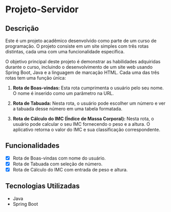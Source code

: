 # Projeto-Servidor

## Descrição

Este é um projeto acadêmico desenvolvido como parte de um curso de programação. O projeto consiste em um site simples com três rotas distintas, cada uma com uma funcionalidade específica.

O objetivo principal deste projeto é demonstrar as habilidades adquiridas durante o curso, incluindo o desenvolvimento de um site web usando Spring Boot, Java e a linguagem de marcação HTML. Cada uma das três rotas tem uma função única:

1. **Rota de Boas-vindas:** Esta rota cumprimenta o usuário pelo seu nome. O nome é inserido como um parâmetro na URL.

2. **Rota de Tabuada:** Nesta rota, o usuário pode escolher um número e ver a tabuada desse número em uma tabela formatada.

3. **Rota de Cálculo do IMC (Índice de Massa Corporal):** Nesta rota, o usuário pode calcular o seu IMC fornecendo o peso e a altura. O aplicativo retorna o valor do IMC e sua classificação correspondente.

## Funcionalidades

- [x] Rota de Boas-vindas com nome do usuário.
- [x] Rota de Tabuada com seleção de número.
- [x] Rota de Cálculo do IMC com entrada de peso e altura.

## Tecnologias Utilizadas

- Java
- Spring Boot
